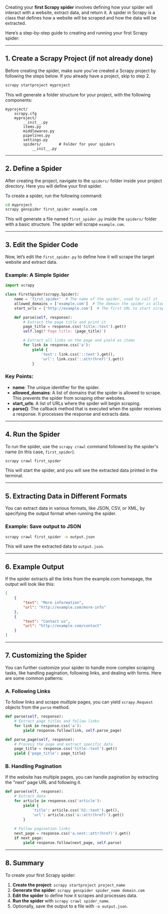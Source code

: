 Creating your **first Scrapy spider** involves defining how your spider will interact with a website, extract data, and return it. A spider in Scrapy is a class that defines how a website will be scraped and how the data will be extracted.

Here’s a step-by-step guide to creating and running your first Scrapy spider:

---

## 1. **Create a Scrapy Project** (if not already done)

Before creating the spider, make sure you've created a Scrapy project by following the steps below. If you already have a project, skip to step 2.

```bash
scrapy startproject myproject
```

This will generate a folder structure for your project, with the following components:

```
myproject/
    scrapy.cfg
    myproject/
        __init__.py
        items.py
        middlewares.py
        pipelines.py
        settings.py
        spiders/        # Folder for your spiders
            __init__.py
```

---

## 2. **Define a Spider**

After creating the project, navigate to the `spiders/` folder inside your project directory. Here you will define your first spider.

To create a spider, run the following command:

```bash
cd myproject
scrapy genspider first_spider example.com
```

This will generate a file named `first_spider.py` inside the `spiders/` folder with a basic structure. The spider will scrape `example.com`.

---

## 3. **Edit the Spider Code**

Now, let’s edit the `first_spider.py` to define how it will scrape the target website and extract data.

### Example: A Simple Spider

```python
import scrapy

class FirstSpider(scrapy.Spider):
    name = 'first_spider'  # The name of the spider, used to call it
    allowed_domains = ['example.com']  # The domain the spider is allowed to scrape
    start_urls = ['http://example.com']  # The first URL to start scraping from

    def parse(self, response):
        # Extract the page title and print it
        page_title = response.css('title::text').get()
        self.log(f'Page title: {page_title}')

        # Extract all links on the page and yield as items
        for link in response.css('a'):
            yield {
                'text': link.css('::text').get(),
                'url': link.css('::attr(href)').get()
            }
```

### Key Points:

- **name**: The unique identifier for the spider.
- **allowed_domains**: A list of domains that the spider is allowed to scrape. This prevents the spider from scraping other websites.
- **start_urls**: A list of URLs where the spider will begin scraping.
- **parse()**: The callback method that is executed when the spider receives a response. It processes the response and extracts data.

---

## 4. **Run the Spider**

To run the spider, use the `scrapy crawl` command followed by the spider's name (in this case, `first_spider`).

```bash
scrapy crawl first_spider
```

This will start the spider, and you will see the extracted data printed in the terminal.

---

## 5. **Extracting Data in Different Formats**

You can extract data in various formats, like JSON, CSV, or XML, by specifying the output format when running the spider.

### Example: Save output to JSON

```bash
scrapy crawl first_spider -o output.json
```

This will save the extracted data to `output.json`.

---

## 6. **Example Output**

If the spider extracts all the links from the example.com homepage, the output will look like this:

```json
[
    {
        "text": "More information",
        "url": "http://example.com/more-info"
    },
    {
        "text": "Contact us",
        "url": "http://example.com/contact"
    }
]
```

---

## 7. **Customizing the Spider**

You can further customize your spider to handle more complex scraping tasks, like handling pagination, following links, and dealing with forms. Here are some common patterns:

### A. **Following Links**

To follow links and scrape multiple pages, you can yield `scrapy.Request` objects from the `parse` method.

```python
def parse(self, response):
    # Extract page titles and follow links
    for link in response.css('a'):
        yield response.follow(link, self.parse_page)

def parse_page(self, response):
    # Process the page and extract specific data
    page_title = response.css('title::text').get()
    yield {'page_title': page_title}
```

### B. **Handling Pagination**

If the website has multiple pages, you can handle pagination by extracting the "next" page URL and following it.

```python
def parse(self, response):
    # Extract data
    for article in response.css('article'):
        yield {
            'title': article.css('h2::text').get(),
            'url': article.css('a::attr(href)').get()
        }
    
    # Follow pagination links
    next_page = response.css('a.next::attr(href)').get()
    if next_page:
        yield response.follow(next_page, self.parse)
```

---

## 8. **Summary**

To create your first Scrapy spider:

1. **Create the project**: `scrapy startproject project_name`
2. **Generate the spider**: `scrapy genspider spider_name domain.com`
3. **Edit the spider** to define how it scrapes and processes data.
4. **Run the spider** with `scrapy crawl spider_name`.
5. Optionally, save the output to a file with `-o output.json`.

